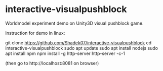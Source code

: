 # interactive-visualpushblock
Worldmodel experiment demo on Unity3D visual pushblock game.

Instruction for demo in linux:

git clone https://github.com/Shadek07/interactive-visualpushblock
cd interactive-visualpushblock
sudo apt update
sudo apt install nodejs
sudo apt install npm
npm install -g http-server
http-server -c-1

(then go to http://localhost:8081 on browser)
